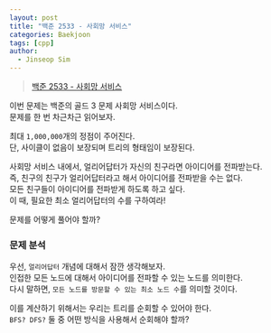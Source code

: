```yaml
---
layout: post
title: "백준 2533 - 사회망 서비스"
categories: Baekjoon
tags: [cpp]
author:
  - Jinseop Sim
---
```

> [백준 2533 - 사회망 서비스](https://www.acmicpc.net/problem/2533)

이번 문제는 백준의 골드 3 문제 사회망 서비스이다.  
문제를 한 번 차근차근 읽어보자.  

최대 ```1,000,000```개의 정점이 주어진다.  
단, 사이클이 없음이 보장되며 트리의 형태임이 보장된다.  

사회망 서비스 내에서, 얼리어답터가 자신의 친구라면 아이디어를 전파받는다.  
즉, 친구의 친구가 얼리어답터라고 해서 아이디어를 전파받을 수는 없다.  
모든 친구들이 아이디어를 전파받게 하도록 하고 싶다.  
이 때, 필요한 최소 얼리어답터의 수를 구하여라!  

문제를 어떻게 풀어야 할까?  

### 문제 분석
우선, ```얼리어답터``` 개념에 대해서 잠깐 생각해보자.  
인접한 모든 노드에 대해서 아이디어를 전파할 수 있는 노드를 의미한다.  
다시 말하면, ```모든 노드를 방문할 수 있는 최소 노드 수```를 의미할 것이다.  

이를 계산하기 위해서는 우리는 트리를 순회할 수 있어야 한다.  
```BFS? DFS?``` 둘 중 어떤 방식을 사용해서 순회해야 할까?  
